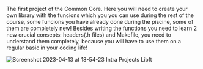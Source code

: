 The first project of the Common Core. Here you will need to create your own library with the funcions which you you can use during the rest of the course, some funcions you have already done during the piscine, some of them are completely new! Besides writing the functions you need to learn 2 new crucial consepts: headers(.h files) and Makefile, you need to understand them completely, because you will have to use them on a regular basic in your coding life!


![Screenshot 2023-04-13 at 18-54-23 Intra Projects Libft](https://user-images.githubusercontent.com/117525743/231844458-909ada76-689f-490b-a700-8576497aa2d4.png)

